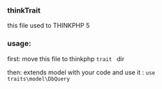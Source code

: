 ### thinkTrait
this file used to THINKPHP 5

### usage:
first:
    move this file to thinkphp <code>trait </code> dir

then: 
   extends model with your code and use it :
   <code>use traits\model\DbQuery</code>
